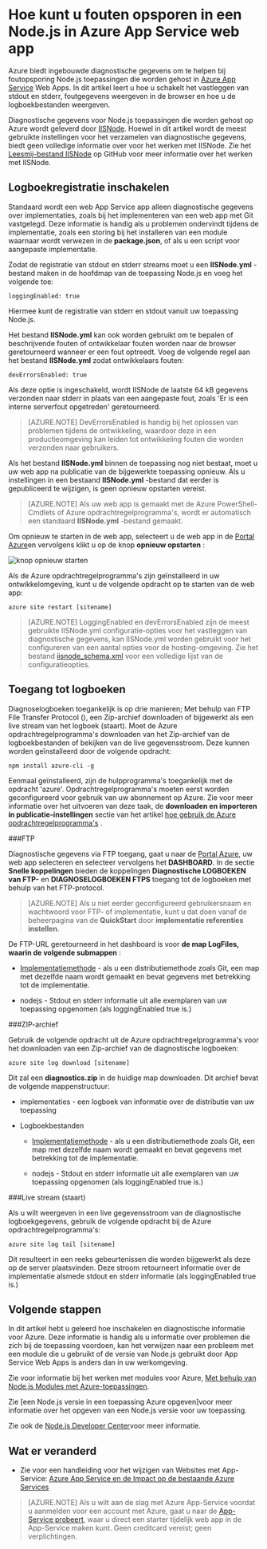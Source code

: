 <properties
    pageTitle="Hoe kunt u fouten opsporen in een Node.js in Azure App Service web app"
    description="Informatie over het opsporen van een Node.js web app in Azure App-Service."
    tags="azure-portal"
    services="app-service\web"
    documentationCenter="nodejs"
    authors="rmcmurray"
    manager="wpickett"
    editor=""/>

<tags
    ms.service="app-service-web"
    ms.workload="web"
    ms.tgt_pltfrm="na"
    ms.devlang="nodejs"
    ms.topic="article"
    ms.date="08/11/2016"
    ms.author="robmcm"/>

# <a name="how-to-debug-a-nodejs-web-app-in-azure-app-service"></a>Hoe kunt u fouten opsporen in een Node.js in Azure App Service web app

Azure biedt ingebouwde diagnostische gegevens om te helpen bij foutopsporing Node.js toepassingen die worden gehost in [Azure App Service](http://go.microsoft.com/fwlink/?LinkId=529714) Web Apps. In dit artikel leert u hoe u schakelt het vastleggen van stdout en stderr, foutgegevens weergeven in de browser en hoe u de logboekbestanden weergeven.

Diagnostische gegevens voor Node.js toepassingen die worden gehost op Azure wordt geleverd door [IISNode]. Hoewel in dit artikel wordt de meest gebruikte instellingen voor het verzamelen van diagnostische gegevens, biedt geen volledige informatie over voor het werken met IISNode. Zie het [Leesmij-bestand IISNode] op GitHub voor meer informatie over het werken met IISNode.

<a id="enablelogging"></a>
## <a name="enable-logging"></a>Logboekregistratie inschakelen

Standaard wordt een web App Service app alleen diagnostische gegevens over implementaties, zoals bij het implementeren van een web app met Git vastgelegd. Deze informatie is handig als u problemen ondervindt tijdens de implementatie, zoals een storing bij het installeren van een module waarnaar wordt verwezen in de **package.json**, of als u een script voor aangepaste implementatie.

Zodat de registratie van stdout en stderr streams moet u een **IISNode.yml** -bestand maken in de hoofdmap van de toepassing Node.js en voeg het volgende toe:

    loggingEnabled: true

Hiermee kunt de registratie van stderr en stdout vanuit uw toepassing Node.js.

Het bestand **IISNode.yml** kan ook worden gebruikt om te bepalen of beschrijvende fouten of ontwikkelaar fouten worden naar de browser geretourneerd wanneer er een fout optreedt. Voeg de volgende regel aan het bestand **IISNode.yml** zodat ontwikkelaars fouten:

    devErrorsEnabled: true

Als deze optie is ingeschakeld, wordt IISNode de laatste 64 kB gegevens verzonden naar stderr in plaats van een aangepaste fout, zoals 'Er is een interne serverfout opgetreden' geretourneerd.

> [AZURE.NOTE] DevErrorsEnabled is handig bij het oplossen van problemen tijdens de ontwikkeling, waardoor deze in een productieomgeving kan leiden tot ontwikkeling fouten die worden verzonden naar gebruikers.

Als het bestand **IISNode.yml** binnen de toepassing nog niet bestaat, moet u uw web app na publicatie van de bijgewerkte toepassing opnieuw. Als u instellingen in een bestaand **IISNode.yml** -bestand dat eerder is gepubliceerd te wijzigen, is geen opnieuw opstarten vereist.

> [AZURE.NOTE] Als uw web app is gemaakt met de Azure PowerShell-Cmdlets of Azure opdrachtregelprogramma's, wordt er automatisch een standaard **IISNode.yml** -bestand gemaakt.

Om opnieuw te starten in de web app, selecteert u de web app in de [Portal Azure](https://portal.azure.com)en vervolgens klikt u op de knop **opnieuw opstarten** :

![knop opnieuw starten][restart-button]

Als de Azure opdrachtregelprogramma's zijn geïnstalleerd in uw ontwikkelomgeving, kunt u de volgende opdracht op te starten van de web app:

    azure site restart [sitename]

> [AZURE.NOTE] LoggingEnabled en devErrorsEnabled zijn de meest gebruikte IISNode.yml configuratie-opties voor het vastleggen van diagnostische gegevens, kan IISNode.yml worden gebruikt voor het configureren van een aantal opties voor de hosting-omgeving. Zie het bestand [iisnode_schema.xml](https://github.com/tjanczuk/iisnode/blob/master/src/config/iisnode_schema.xml) voor een volledige lijst van de configuratieopties.

<a id="viewlogs"></a>
## <a name="accessing-logs"></a>Toegang tot logboeken

Diagnoselogboeken toegankelijk is op drie manieren; Met behulp van FTP File Transfer Protocol (), een Zip-archief downloaden of bijgewerkt als een live stream van het logboek (staart). Moet de Azure opdrachtregelprogramma's downloaden van het Zip-archief van de logboekbestanden of bekijken van de live gegevensstroom. Deze kunnen worden geïnstalleerd door de volgende opdracht:

    npm install azure-cli -g

Eenmaal geïnstalleerd, zijn de hulpprogramma's toegankelijk met de opdracht 'azure'. Opdrachtregelprogramma's moeten eerst worden geconfigureerd voor gebruik van uw abonnement op Azure. Zie voor meer informatie over het uitvoeren van deze taak, de **downloaden en importeren in publicatie-instellingen** sectie van het artikel [hoe gebruik de Azure opdrachtregelprogramma's](../xplat-cli-connect.md) .

###<a name="ftp"></a>FTP

Diagnostische gegevens via FTP toegang, gaat u naar de [Portal Azure](https://portal.azure.com), uw web app selecteren en selecteer vervolgens het **DASHBOARD**. In de sectie **Snelle koppelingen** bieden de koppelingen **Diagnostische LOGBOEKEN van FTP-** en **DIAGNOSELOGBOEKEN FTPS** toegang tot de logboeken met behulp van het FTP-protocol.

> [AZURE.NOTE] Als u niet eerder geconfigureerd gebruikersnaam en wachtwoord voor FTP- of implementatie, kunt u dat doen vanaf de beheerpagina van de **QuickStart** door **implementatie referenties instellen**.

De FTP-URL geretourneerd in het dashboard is voor **de map LogFiles, waarin de volgende submappen** :

* [Implementatiemethode](web-sites-deploy.md) - als u een distributiemethode zoals Git, een map met dezelfde naam wordt gemaakt en bevat gegevens met betrekking tot de implementatie.

* nodejs - Stdout en stderr informatie uit alle exemplaren van uw toepassing opgenomen (als loggingEnabled true is.)

###<a name="zip-archive"></a>ZIP-archief

Gebruik de volgende opdracht uit de Azure opdrachtregelprogramma's voor het downloaden van een Zip-archief van de diagnostische logboeken:

    azure site log download [sitename]

Dit zal een **diagnostics.zip** in de huidige map downloaden. Dit archief bevat de volgende mappenstructuur:

* implementaties - een logboek van informatie over de distributie van uw toepassing

* Logboekbestanden

    * [Implementatiemethode](web-sites-deploy.md) - als u een distributiemethode zoals Git, een map met dezelfde naam wordt gemaakt en bevat gegevens met betrekking tot de implementatie.

    * nodejs - Stdout en stderr informatie uit alle exemplaren van uw toepassing opgenomen (als loggingEnabled true is.)

###<a name="live-stream-tail"></a>Live stream (staart)

Als u wilt weergeven in een live gegevensstroom van de diagnostische logboekgegevens, gebruik de volgende opdracht bij de Azure opdrachtregelprogramma's:

    azure site log tail [sitename]

Dit resulteert in een reeks gebeurtenissen die worden bijgewerkt als deze op de server plaatsvinden. Deze stroom retourneert informatie over de implementatie alsmede stdout en stderr informatie (als loggingEnabled true is.)

<a id="nextsteps"></a>
## <a name="next-steps"></a>Volgende stappen

In dit artikel hebt u geleerd hoe inschakelen en diagnostische informatie voor Azure. Deze informatie is handig als u informatie over problemen die zich bij de toepassing voordoen, kan het verwijzen naar een probleem met een module die u gebruikt of de versie van Node.js gebruikt door App Service Web Apps is anders dan in uw werkomgeving.

Zie voor informatie bij het werken met modules voor Azure, [Met behulp van Node.js Modules met Azure-toepassingen](../nodejs-use-node-modules-azure-apps.md).

Zie [een Node.js versie in een toepassing Azure opgeven]voor meer informatie over het opgeven van een Node.js versie voor uw toepassing.

Zie ook de [Node.js Developer Center](/develop/nodejs/)voor meer informatie.

## <a name="whats-changed"></a>Wat er veranderd
* Zie voor een handleiding voor het wijzigen van Websites met App-Service: [Azure App Service en de Impact op de bestaande Azure Services](http://go.microsoft.com/fwlink/?LinkId=529714)

>[AZURE.NOTE] Als u wilt aan de slag met Azure App-Service voordat u aanmelden voor een account met Azure, gaat u naar de [App-Service probeert](http://go.microsoft.com/fwlink/?LinkId=523751), waar u direct een starter tijdelijk web app in de App-Service maken kunt. Geen creditcard vereist; geen verplichtingen.

[IISNode]: https://github.com/tjanczuk/iisnode
[Leesmij-bestand IISNode]: https://github.com/tjanczuk/iisnode#readme
[How to Use The Azure Command-Line Interface]: ../xplat-cli-install.md
[Using Node.js Modules with Azure Applications]: ../nodejs-use-node-modules-azure-apps.md
[Een Node.js versie op te geven in een toepassing Azure]: ../nodejs-specify-node-version-azure-apps.md

[restart-button]: ./media/web-sites-nodejs-debug/restartbutton.png
 
